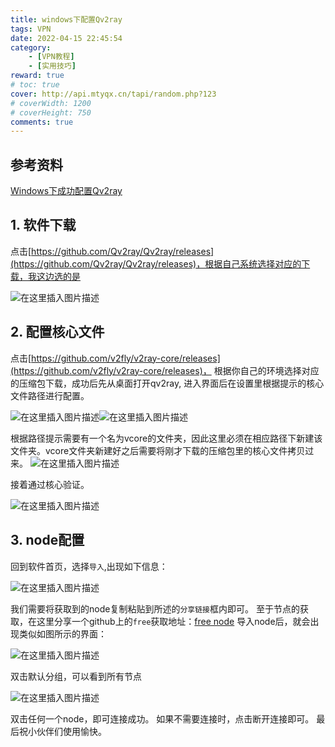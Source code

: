 ```yaml
---
title: windows下配置Qv2ray
tags: VPN
date: 2022-04-15 22:45:54
category: 
    - [VPN教程]
    - [实用技巧]
reward: true
# toc: true
cover: http://api.mtyqx.cn/tapi/random.php?123
# coverWidth: 1200
# coverHeight: 750
comments: true
---
```


## 参考资料

[Windows下成功配置Qv2ray ](https://bella722.github.io/post/a6ffce94.html)
## 1. 软件下载

点击[https://github.com/Qv2ray/Qv2ray/releases](https://github.com/Qv2ray/Qv2ray/releases)，根据自己系统选择对应的下载，我这边选的是

![在这里插入图片描述](https://img-blog.csdnimg.cn/184030d4a7d84df0b758302180986f47.png?x-oss-process=image/watermark,type_ZHJvaWRzYW5zZmFsbGJhY2s,shadow_50,text_Q1NETiBAQ0hIMzIxMw==,size_20,color_FFFFFF,t_70,g_se,x_16)
## 2. 配置核心文件

点击[https://github.com/v2fly/v2ray-core/releases](https://github.com/v2fly/v2ray-core/releases)，
根据你自己的环境选择对应的压缩包下载，成功后先从桌面打开qv2ray, 进入界面后在设置里根据提示的核心文件路径进行配置。

![在这里插入图片描述](https://img-blog.csdnimg.cn/e3a364ecd3d94f188b74f56fccc1e15b.png?x-oss-process=image/watermark,type_ZHJvaWRzYW5zZmFsbGJhY2s,shadow_50,text_Q1NETiBAQ0hIMzIxMw==,size_20,color_FFFFFF,t_70,g_se,x_16)![在这里插入图片描述](https://img-blog.csdnimg.cn/a1548a747ac9401c9d6db52a4d832b56.png?x-oss-process=image/watermark,type_ZHJvaWRzYW5zZmFsbGJhY2s,shadow_50,text_Q1NETiBAQ0hIMzIxMw==,size_20,color_FFFFFF,t_70,g_se,x_16)

根据路径提示需要有一个名为vcore的文件夹，因此这里必须在相应路径下新建该文件夹。vcore文件夹新建好之后需要将刚才下载的压缩包里的核心文件拷贝过来。
![在这里插入图片描述](https://img-blog.csdnimg.cn/50d0c1de012145a29fb10d4d6fff2bb2.png?x-oss-process=image/watermark,type_ZHJvaWRzYW5zZmFsbGJhY2s,shadow_50,text_Q1NETiBAQ0hIMzIxMw==,size_20,color_FFFFFF,t_70,g_se,x_16)

接着通过核心验证。

![在这里插入图片描述](https://img-blog.csdnimg.cn/4fe99280cead45a98119e31f758eadf0.png?x-oss-process=image/watermark,type_ZHJvaWRzYW5zZmFsbGJhY2s,shadow_50,text_Q1NETiBAQ0hIMzIxMw==,size_20,color_FFFFFF,t_70,g_se,x_16)

## 3. node配置

回到软件首页，选择`导入`,出现如下信息：

![在这里插入图片描述](https://img-blog.csdnimg.cn/9375283d8c7f493fa9d89731edf57d89.png?x-oss-process=image/watermark,type_ZHJvaWRzYW5zZmFsbGJhY2s,shadow_50,text_Q1NETiBAQ0hIMzIxMw==,size_20,color_FFFFFF,t_70,g_se,x_16)

我们需要将获取到的node复制粘贴到所述的`分享链接`框内即可。
至于节点的获取，在这里分享一个github上的`free`获取地址：[free node](https://github.com/iwxf/free-v2ray)
导入node后，就会出现类似如图所示的界面：

![在这里插入图片描述](https://img-blog.csdnimg.cn/8b2904c2640d43a6ab2ef7492ec36edd.png?x-oss-process=image/watermark,type_ZHJvaWRzYW5zZmFsbGJhY2s,shadow_50,text_Q1NETiBAQ0hIMzIxMw==,size_20,color_FFFFFF,t_70,g_se,x_16)

双击默认分组，可以看到所有节点

![在这里插入图片描述](https://img-blog.csdnimg.cn/ac5c0eac89b94e43894ca6204cecfa4f.png?x-oss-process=image/watermark,type_ZHJvaWRzYW5zZmFsbGJhY2s,shadow_50,text_Q1NETiBAQ0hIMzIxMw==,size_20,color_FFFFFF,t_70,g_se,x_16)

双击任何一个node，即可连接成功。
如果不需要连接时，点击断开连接即可。
最后祝小伙伴们使用愉快。







